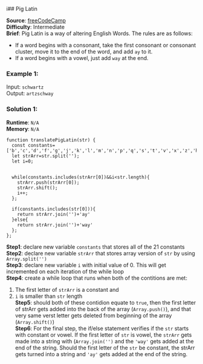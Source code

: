 i## Pig Latin

**Source**: [freeCodeCamp](https://www.freecodecamp.org/learn/javascript-algorithms-and-data-structures/intermediate-algorithm-scripting/pig-latin)  
**Difficulty**: Intermediate  
**Brief**: Pig Latin is a way of altering English Words. The rules are as follows:   
- If a word begins with a consonant, take the first consonant or consonant cluster, move it to the end of the word, and add ``ay`` to it.  
- If a word begins with a vowel, just add ``way`` at the end.    


### Example 1:
Input: ``schwartz``   
Output: ``artzschway``



### Solution 1:
**Runtime**: ``N/A``   
**Memory**: ``N/A``   
```
function translatePigLatin(str) {
  const constants=['b','c','d','f','g','j','k','l','m','n','p','q','s','t','v','x','z','h','r','w','y'];
  let strArr=str.split('');
  let i=0;


  while(constants.includes(strArr[0])&&i<str.length){
    strArr.push(strArr[0]);
    strArr.shift();
    i++;
  };

  if(constants.includes(str[0])){
    return strArr.join('')+'ay'
  }else{
    return strArr.join('')+'way'
  };
};
```
**Step1**: declare new variable ``constants`` that stores all of the 21 constants   
**Step2**: declare new variable ``strArr`` that stores array version of ``str`` by using ``Array.split('')``  
**Step3**: declare new variable ``i`` with initial value of 0. This will get incremented on each iteration of the while loop  
**Step4**: create a while loop that runs when both of the contitions are met:  
1) The first letter of ``strArr`` is a constant and      
2) ``i`` is smaller than ``str`` length  
**Step5**: should both of these contidion equate to ``true``, then the first letter of strArr gets added into the back of the array (``Array.push()``), and that very same verst letter gets deleted from beginning of the array (``Array.shift()``)  
**Step6**: For the final step, the if/else statement verifies if the ``str`` starts with constant or vowel. If the first letter of ``str`` is vowel, the ``strArr`` gets made into a string with (``Array.join('')`` and the `` 'way' `` gets added at the end of the string. Should the first letter of the ``str`` be constant, the strArr gets turned into a string and `` 'ay' `` gets added at the end of the string.  
 

